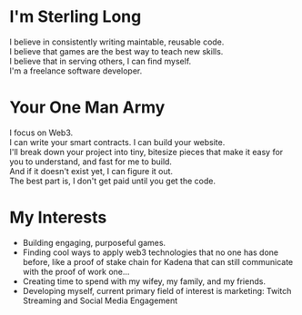 # I'm Sterling Long
I believe in consistently writing maintable, reusable code.  
I believe that games are the best way to teach new skills.  
I believe that in serving others, I can find myself.  
I'm a freelance software developer.  

# Your One Man Army
I focus on Web3.  
I can write your smart contracts. I can build your website.  
I'll break down your project into tiny, bitesize pieces that make it easy for you to understand, and fast for me to build.  
And if it doesn't exist yet, I can figure it out.  
The best part is, I don't get paid until you get the code.  

# My Interests

- Building engaging, purposeful games.
- Finding cool ways to apply web3 technologies that no one has done before, like a proof of stake chain for Kadena that can still communicate with the proof of work one...
- Creating time to spend with my wifey, my family, and my friends.
- Developing myself, current primary field of interest is marketing: Twitch Streaming and Social Media Engagement

